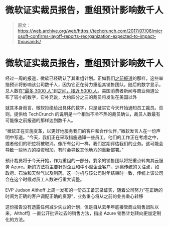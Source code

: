 # 微软证实裁员报告，重组预计影响数千人

> 原文：<https://web.archive.org/web/https://techcrunch.com/2017/07/06/microsoft-confirms-layoff-reports-reorganization-expected-to-impact-thousands/>

# 微软证实裁员报告，重组预计影响数千人

经过一周的报道，微软已经确认了其重组计划。正如我们[之前报道](https://web.archive.org/web/20230316215259/https://techcrunch.com/2017/07/02/microsoft-is-laying-off-thousands-of-staff/)的那样，这些举措预计将影响该公司数千人，因为它正在努力重组其销售团队。随后的数字显示，总人数在[“最多 3000 人”](https://web.archive.org/web/20230316215259/http://www.cnbc.com/2017/07/06/microsoft-will-layoff-thousands-of-employees.html)到[之间，接近 5000 人](https://web.archive.org/web/20230316215259/http://www.businessinsider.com/microsoft-cuts-thousands-sales-jobs-2017-7)。美国消费者新闻与商业频道公布了较小的数字，它补充说，大约四分之三的裁员将发生在美国以外

就其本身而言，微软拒绝给出具体的数字，只是证实它今天开始通知员工裁员。否则，提供给 TechCrunch 的说明是一个相当不冷不热的裁员确认，裁员人数最有可能像之前报道的那样达到数千人。

“微软正在实施变革，以更好地服务我们的客户和合作伙伴，”微软发言人在一份声明中写道。“今天，我们正在采取措施通知一些员工，他们的工作正在考虑之中，或者他们的职位将被取消。像所有公司一样，我们定期评估我们的业务。这可能会导致一些地方的投资增加，有时会导致其他地方的重新部署。”

预计裁员将于今天开始，作为重组的一部分，剩余的销售团队将把重点转向其云服务 Azure。新的方法将主要针对企业和中小型企业客户，远离传统的关注点，如政府、石油和天然气以及制药。这一时机与该公司财年结束时一致，传统上该公司会在这个时候对员工人数进行重大调整。

EVP Judson Althoff 上周一发布的一份员工备忘录证实，随着公司努力“在正确的时间为正确的客户调配正确的资源”，业务重心将从之前的业务重心转移

这份报告没有透露任何减少失业的计划，但是自从去年年底接管商业销售团队以来，Althoff】一直公开批评过去的销售方法，指出 Azure 销售计划转向更加定制化的方法。